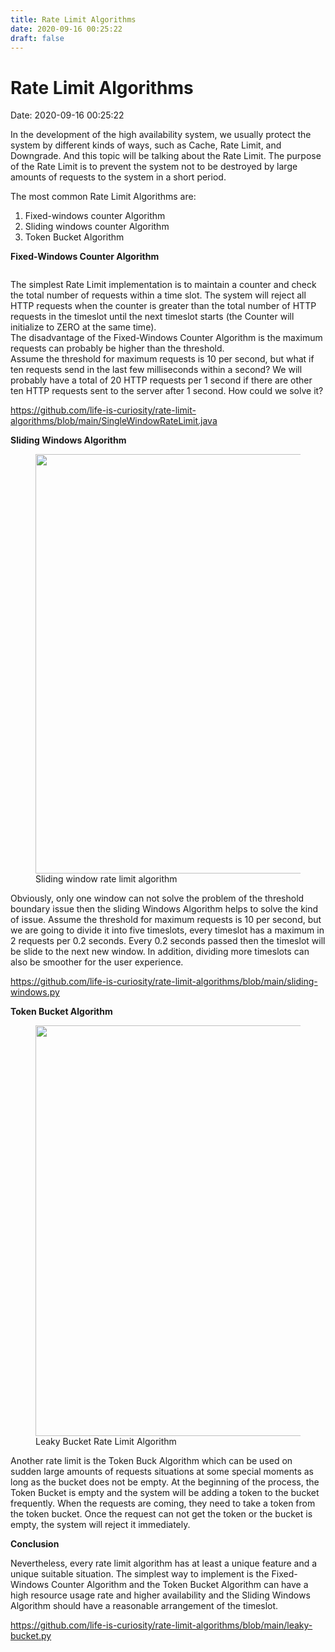 ```yaml
---
title: Rate Limit Algorithms 
date: 2020-09-16 00:25:22 
draft: false
---
```

# Rate Limit Algorithms
Date: 2020-09-16 00:25:22

<!-- wp:paragraph -->
<p>In the development of the high availability system, we usually protect the system by different kinds of ways, such as Cache, Rate Limit, and Downgrade. And this topic will be talking about the Rate Limit. The purpose of the Rate Limit is to prevent the system not to be destroyed by large amounts of requests to the system in a short period.</p>
<!-- /wp:paragraph -->

<!-- wp:paragraph -->
<p>The most common Rate Limit Algorithms are:</p>
<!-- /wp:paragraph -->

<!-- wp:list {"ordered":true} -->
<ol><li>Fixed-windows counter Algorithm</li><li>Sliding windows counter Algorithm</li><li>Token Bucket Algorithm</li></ol>
<!-- /wp:list -->

<!-- wp:paragraph {"fontSize":"medium"} -->
<p class="has-medium-font-size"><strong>Fixed-Windows Counter Algorithm</strong></p>
<!-- /wp:paragraph -->

<!-- wp:image {"id":134,"sizeSlug":"large"} -->
<figure class="wp-block-image size-large"><img src="https://curiosityforever.files.wordpress.com/2020/09/single-window-algorithm.png?w=421" alt="" class="wp-image-134" /></figure>
<!-- /wp:image -->

<!-- wp:paragraph -->
<p>The simplest Rate Limit implementation is to maintain a counter and check the total number of requests within a time slot. The system will reject all HTTP requests when the counter is greater than the total number of HTTP requests in the timeslot until the next timeslot starts (the Counter will initialize to ZERO at the same time).<br>The disadvantage of the Fixed-Windows Counter Algorithm is the maximum requests can probably be higher than the threshold.<br>Assume the threshold for maximum requests is 10 per second, but what if ten requests send in the last few milliseconds within a second? We will probably have a total of 20 HTTP requests per 1 second if there are other ten HTTP requests sent to the server after 1 second. How could we solve it?</p>
<!-- /wp:paragraph -->

<!-- wp:paragraph -->
<p><a href="https://github.com/life-is-curiosity/rate-limit-algorithms/blob/main/SingleWindowRateLimit.java" target="_blank" rel="noreferrer noopener">https://github.com/life-is-curiosity/rate-limit-algorithms/blob/main/SingleWindowRateLimit.java</a></p>
<!-- /wp:paragraph -->

<!-- wp:paragraph {"fontSize":"medium"} -->
<p class="has-medium-font-size"><strong>Sliding Windows Algorithm</strong></p>
<!-- /wp:paragraph -->

<!-- wp:image {"id":135,"width":886,"height":671,"sizeSlug":"large"} -->
<figure class="wp-block-image size-large is-resized"><img src="https://curiosityforever.files.wordpress.com/2020/09/sliding-windows-algorithm.png?w=911" alt="" class="wp-image-135" width="886" height="671" /><figcaption>Sliding window rate limit algorithm</figcaption></figure>
<!-- /wp:image -->

<!-- wp:paragraph -->
<p>Obviously, only one window can not solve the problem of the threshold boundary issue then the sliding Windows Algorithm helps to solve the kind of issue. Assume the threshold for maximum requests is 10 per second, but we are going to divide it into five timeslots, every timeslot has a maximum in 2 requests per 0.2 seconds. Every 0.2 seconds passed then the timeslot will be slide to the next new window. In addition, dividing more timeslots can also be smoother for the user experience.</p>
<!-- /wp:paragraph -->

<!-- wp:paragraph -->
<p><a href="https://github.com/life-is-curiosity/rate-limit-algorithms/blob/main/sliding-windows.py">https://github.com/life-is-curiosity/rate-limit-algorithms/blob/main/sliding-windows.py</a></p>
<!-- /wp:paragraph -->

<!-- wp:paragraph {"fontSize":"medium"} -->
<p class="has-medium-font-size"><strong>Token Bucket Algorithm</strong></p>
<!-- /wp:paragraph -->

<!-- wp:image {"id":137,"width":889,"height":657,"sizeSlug":"large"} -->
<figure class="wp-block-image size-large is-resized"><img src="https://curiosityforever.files.wordpress.com/2020/09/token-bucket-algorithm.png?w=866" alt="" class="wp-image-137" width="889" height="657" /><figcaption>Leaky Bucket Rate Limit Algorithm</figcaption></figure>
<!-- /wp:image -->

<!-- wp:paragraph -->
<p>Another rate limit is the Token Buck Algorithm which can be used on sudden large amounts of requests situations at some special moments as long as the bucket does not be empty. At the beginning of the process, the Token Bucket is empty and the system will be adding a token to the bucket frequently. When the requests are coming, they need to take a token from the token bucket. Once the request can not get the token or the bucket is empty, the system will reject it immediately.</p>
<!-- /wp:paragraph -->

<!-- wp:paragraph {"fontSize":"medium"} -->
<p class="has-medium-font-size"><strong>Conclusion</strong></p>
<!-- /wp:paragraph -->

<!-- wp:paragraph -->
<p>Nevertheless, every rate limit algorithm has at least a unique feature and a unique suitable situation. The simplest way to implement is the Fixed-Windows Counter Algorithm and the Token Bucket Algorithm can have a high resource usage rate and higher availability and the Sliding Windows Algorithm should have a reasonable arrangement of the timeslot.</p>
<!-- /wp:paragraph -->

<!-- wp:paragraph -->
<p><a href="https://github.com/life-is-curiosity/rate-limit-algorithms/blob/main/leaky-bucket.py">https://github.com/life-is-curiosity/rate-limit-algorithms/blob/main/leaky-bucket.py</a></p>
<!-- /wp:paragraph -->
